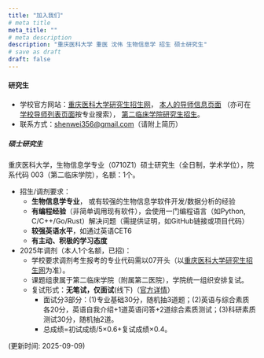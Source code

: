 ```yaml
---
title: "加入我们"
# meta title
meta_title: ""
# meta description
description: "重庆医科大学 重医 沈伟 生物信息学 招生 硕士研究生"
# save as draft
draft: false
---
```


#### 研究生

- 学校官方网站：[重庆医科大学研究生招生网](https://yjszs.cqmu.edu.cn/)，
[本人的导师信息页面](https://gs.cqmu.edu.cn/Gmis/dsfc/dsfcgrxx/107AAA2E3CACAF7FB9B82831D07B50FF)
（亦可在[学校导师列表页面](https://gs.cqmu.edu.cn/Gmis/dsfc/dsfc_yx)按专业搜索），
[第二临床学院研究生招生](https://www.sahcqmu.com/index.php?c=category&id=64)。
- 联系方式：shenwei356@gmail.com（请附上简历）

##### 硕士研究生

重庆医科大学，生物信息学专业（0710Z1）硕士研究生（全日制，学术学位），院系代码 003（第二临床学院），名额：1个。

- 招生/调剂要求：
  - **生物信息学专业**， 或有较强的生物信息学软件开发/数据分析的经验
  - **有编程经验**（非简单调用现有软件），会使用一门编程语言（如Python, C/C++/Go/Rust）解决问题（需提供证明，如GitHub链接或项目代码）
  - **较强英语水平**，如通过英语CET6
  - **有主动、积极的学习态度**
- 2025年调剂（本人1个名额，已招)：
  - 学校要求调剂考生报考的专业代码需以07开头（以[重庆医科大学研究生招生网](https://yjszs.cqmu.edu.cn/)为准）。
  - 课题组隶属于第二临床学院（附属第二医院），学院统一组织安排复试。
  - 复试形式：**无笔试，仅面试**(线下)（[官方详情](https://www.sahcqmu.com/index.php）?c=show&id=20532)）
      - 面试分3部分：(1)专业基础30分，随机抽3道题；(2)英语与综合素质各20分，英语自我介绍+1道英语问答+2道综合素质测试；(3)科研素质测试30分，随机抽2道。
      - 总成绩=初试成绩/5×0.6+复试成绩×0.4。


(更新时间: 2025-09-09)

